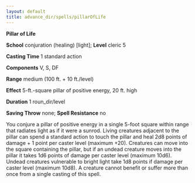 ```yaml
---
layout: default
title: advance_dir/spells/pillarOfLife
---
```

 **Pillar of Life**

**School** conjuration (healing) [light]; **Level** cleric 5

**Casting Time** 1 standard action

**Components** V, S, DF

**Range** medium (100 ft. + 10 ft./level)

**Effect** 5-ft.-square pillar of positive energy, 20 ft. high

**Duration** 1 roun_dir/level

**Saving Throw** none; **Spell Resistance** no

You conjure a pillar of positive energy in a single 5-foot square within range that radiates light as if it were a sunrod. Living creatures adjacent to the pillar can spend a standard action to touch the pillar and heal 2d8 points of damage + 1 point per caster level (maximum +20). Creatures can move into the square containing the pillar, but if an undead creature moves into the pillar it takes 1d6 points of damage per caster level (maximum 10d6). Undead creatures vulnerable to bright light take 1d8 points if damage per caster level (maximum 10d8). A creature cannot benefit or suffer more than once from a single casting of this spell.

